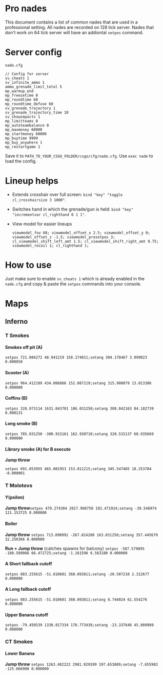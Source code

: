 # Pro nades
This document contains a list of common nades that are used in a professional setting. All nades are recorded on 128 tick server. Nades that don't work on 64 tick server will have an addiontal `setpos` command.

# Server config
`nade.cfg`

``` 
// Config for server
sv_cheats 1
sv_infinite_ammo 1
ammo_grenade_limit_total 5
mp_warmup_end
mp_freezetime 0
mp_roundtime 60
mp_roundtime_defuse 60
sv_grenade_trajectory 1
sv_grenade_trajectory_time 10
sv_showimpacts 1
mp_limitteams 0
mp_autoteambalance 0
mp_maxmoney 60000
mp_startmoney 60000
mp_buytime 9999
mp_buy_anywhere 1
mp_restartgame 1
```
Save it to `PATH_TO_YOUR_CSGO_FOLDER/csgo/cfg/nade.cfg`. Use `exec nade` to load the config.
# Lineup helps
* Extends crosshair over full screen:
  `bind "key" "toggle cl_crosshairsize 3 1000"`.

* Switches hand in which the grenade/gun is held:
  `bind "key" "incrementvar cl_righthand 0 1 1"`.

* View model for easier lineups
  ```
  viewmodel_fov 68; viewmodel_offset_x 2.5; viewmodel_offset_y 0; viewmodel_offset_z -1.5; viewmodel_presetpos 3;   cl_viewmodel_shift_left_amt 1.5; cl_viewmodel_shift_right_amt 0.75; viewmodel_recoil 1; cl_righthand 1;
  ```

# How to use
Just make sure to enable `sv_cheats 1` which is already enabled in the `nade.cfg` and copy & paste the `setpos` commands into your console. 

# Maps


## Inferno

### T Smokes
#### Smokes off pit (A)

`setpos 721.004272 48.941219 158.174011;setang 304.178467 3.999023 0.000058`

#### Scooter (A)

`setpos 964.412109 434.006866 152.087219;setang 315.900879 13.013306 0.000000`

#### Coffins (B)

`setpos 328.973114 1631.043701 186.031250;setang 308.842163 84.182739 0.000131`

#### Long smoke (B)

`setpos 785.031250 -300.915161 162.930710;setang 320.515137 60.935669 0.000000`

#### Library smoke (A) for B execute

**Jump throw**

`setpos 691.053955 465.001953 153.011215;setang 345.547485 18.253784 -0.000001`

### T Molotovs 
#### Y(psilon)
**Jump throw**`setpos 479.274384 2017.968750 192.471924;setang -39.546974 121.153725 0.000000`

#### Boiler

**Jump throw**
`setpos 713.890991 -267.824280 163.031250;setang 357.445679 32.250366 0.000000`

**Run + Jump throw** (catches spawns for balcony)
`setpos -587.579895 -180.589066 66.472725;setang -1.161596 6.563180 0.000000`

#### A Short fallback cutoff
`setpos 883.255615 -51.010601 360.093811;setang -20.507210 2.312677 0.000000`

#### A Long fallback cutoff
`setpos 883.255615 -51.010601 360.093811;setang 8.744024 61.554276 0.000000`

#### Upper Banana cutoff
`setpos -79.450539 1330.017334 170.773438;setang -23.337646 45.860989 0.000000`
### CT Smokes

#### Lower Banana

**Jump throw**
`setpos 1263.402222 2981.929199 197.653809;setang -7.655983 -125.666908 0.000000`

